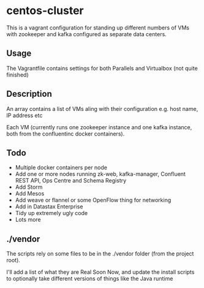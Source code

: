 # centos-cluster
This is a vagrant configuration for standing up different numbers of VMs with zookeeper and kafka configured as separate data centers.
## Usage
The Vagrantfile contains settings for both Parallels and Virtualbox (not quite finished)

## Description
An array contains a list of VMs aling with their configuration e.g. host name, IP address etc

Each VM (currently runs one zookeeper instance and one kafka instance, both from the confluentinc docker containers).

## Todo
* Multiple docker containers per node
* Add one or more nodes running zk-web, kafka-manager, Confluent REST API, Ops Centre and Schema Registry
* Add Storm
* Add Mesos
* Add weave or flannel or some OpenFlow thing for networking
* Add in Datastax Enterprise
* Tidy up extremely ugly code
* Lots more

## ./vendor
The scripts rely on some files to be in the ./vendor folder (from the project root).

I'll add a list of what they are Real Soon Now, and update the install scripts to optionally take different versions of things like the Java runtime
